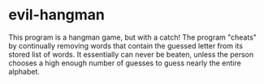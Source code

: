 # evil-hangman
This program is a hangman game, but with a catch! The program "cheats" by continually removing words that contain the guessed letter from its stored list of words. It essentially can never be beaten, unless the person chooses a high enough number of guesses to guess nearly the entire alphabet.
